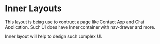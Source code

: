 # Inner Layouts

This layout is being use to contruct a page like Contact App and Chat Application.
Such UI does have Inner container with nav-drawer and more.

Inner layout will help to design such complex UI.
